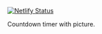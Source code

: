 [![Netlify Status](https://api.netlify.com/api/v1/badges/6433ed04-ddae-48dd-9a37-950b1495a9f0/deploy-status)](https://app.netlify.com/sites/elegant-conkies-aa0aba/deploys)

Countdown timer with picture. 